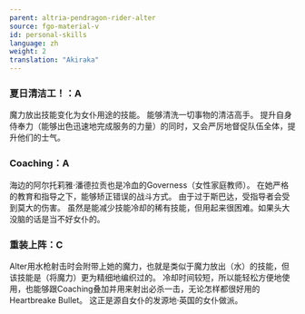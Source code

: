 ```yaml
---
parent: altria-pendragon-rider-alter
source: fgo-material-v
id: personal-skills
language: zh
weight: 2
translation: "Akiraka"
---
```


### 夏日清洁工！：A

魔力放出技能变化为女仆用途的技能。
能够清洗一切事物的清洁高手。
提升自身侍奉力（能够出色迅速地完成服务的力量）的同时，又会严厉地督促队伍全体，提升他们的士气。

### Coaching：A

海边的阿尔托莉雅·潘德拉贡也是冷血的Governess（女性家庭教师）。
在她严格的教育和指导之下，能够矫正错误的战斗方式。
由于过于斯巴达，受指导者会受到莫大的伤害。
虽然是能减少技能冷却的稀有技能，但用起来很困难。如果头大没脑的话是当不好女仆的。

### 重装上阵：C

Alter用水枪射击时会附带上她的魔力，也就是类似于魔力放出（水）的技能，但该技能是（将魔力）更为精细地编织过的。
冷却时间较短，所以能轻松方便地使用，也能够跟Coaching叠加并用来射出必杀一击，无论怎样都很好用的Heartbreake Bullet。
这正是源自女仆的发源地·英国的女仆做派。
